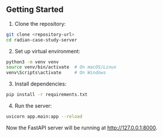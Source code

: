 ## Getting Started

1. Clone the repository:

```bash
git clone <repository-url>
cd radian-case-study-server
```

2. Set up virtual environment:

```bash
python3 -m venv venv
source venv/bin/activate  # On macOS/Linux
venv\Scripts\activate     # On Windows
```

3. Install dependencies:

```bash
pip install -r requirements.txt
```

4. Run the server:

```bash
uvicorn app.main:app --reload
```

Now the FastAPI server will be running at http://127.0.0.1:8000.